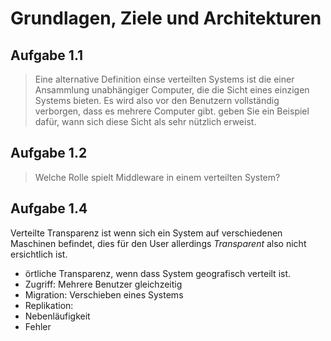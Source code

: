 # Grundlagen, Ziele und Architekturen 
## Aufgabe 1.1
> Eine alternative Definition einse verteilten Systems ist die einer Ansammlung unabhängiger Computer, die die Sicht eines einzigen Systems bieten. Es wird also vor den Benutzern vollständig verborgen, dass es mehrere Computer gibt. geben Sie ein Beispiel dafür, wann sich diese Sicht als sehr nützlich erweist.



## Aufgabe 1.2
> Welche Rolle spielt Middleware in einem verteilten System?

## Aufgabe 1.4
Verteilte Transparenz ist wenn sich ein System auf verschiedenen Maschinen befindet, dies für den User allerdings _Transparent_ also nicht ersichtlich ist.

- örtliche Transparenz, wenn dass System geografisch verteilt ist.
- Zugriff: Mehrere Benutzer gleichzeitig
- Migration: Verschieben eines Systems
- Replikation:
- Nebenläufigkeit
- Fehler


